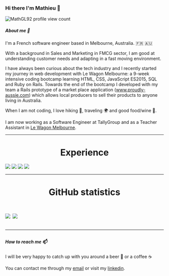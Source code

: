 ### Hi there I'm Mathieu 👋

![MathGL92 profile view count](https://komarev.com/ghpvc/?username=MathGL92&color=blue)

##### About me 🔭
I'm a French software engineer based in Melbourne, Australia. :fr: :australia:

With a background in Sales and Marketing in FMCG sector, I am good at understanding customer needs and adapting in a fast moving environment.

I have always been curious about the tech industry and I recently started my journey in web development with Le Wagon Melbourne: a 9-week intensive coding bootcamp learning HTML, CSS, JavaScript ES2015, SQL and Ruby on Rails. Towards the end of the bootcamp I developed with my team a Rails prototype of a market place application (www.proudly-aussie.com) which allows local producers to sell their products to anyone living in Australia.

When I am not coding, I love hiking :running:, traveling :earth_africa: and good food/wine :wine_glass:. 

I am now working as a Software Engineer at TallyGroup and as a Teacher Assistant in [Le Wagon Melbourne](https://www.lewagon.com/melbourne). 

---

<h1 align="center">Experience</h1>
<div>
  <img src="https://img.shields.io/badge/ruby%20-%23323331.svg?&style=for-the-badge&logo=ruby&logoColor=red" />

  <img src="https://img.shields.io/badge/javascript%20-%23323330.svg?&style=for-the-badge&logo=javascript&logoColor=%23F7DF1E" />

  <img src="https://img.shields.io/badge/git%20-%23F05033.svg?&style=for-the-badge&logo=git&logoColor=white" />

  <img src="https://img.shields.io/badge/docker%20-%23007ACC.svg?&style=for-the-badge&logo=docker&logoColor=white" />
</div>

---

<h1 align="center">GitHub statistics<h1>

<a href="https://github.com/MathGL92">
   <img align="center" src="https://github-readme-stats.vercel.app/api/top-langs/?username=MathGL92&hide=shell,lua,vim%20script,dockerfile,javascript,css&hide_border=true"/></a>
<a href="https://github.com/MathGL92">
  <img align="center" src="https://github-readme-stats.vercel.app/api?username=MathGL92&hide_border=true&show_icons=true&count_private=true&langs_count=10"/>
</a>

---

##### How to reach me 📫 

I will be very happy to catch up with you around a beer :beer: or a coffee :coffee:

You can contact me through my [email](mailto:mathieu.longe@orange.fr) or visit my [linkedin](https://www.linkedin.com/in/mathieu-longe/).
